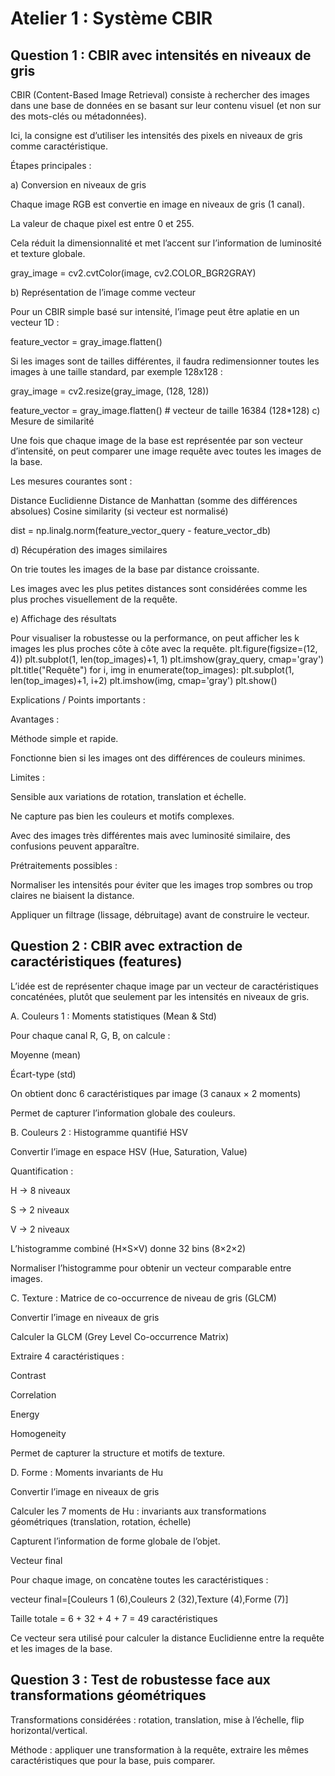 # Atelier 1 : Système CBIR
## Question 1 : CBIR avec intensités en niveaux de gris

CBIR (Content-Based Image Retrieval) consiste à rechercher des images dans une base de données en se basant sur leur contenu visuel (et non sur des mots-clés ou métadonnées).

Ici, la consigne est d’utiliser les intensités des pixels en niveaux de gris comme caractéristique.

Étapes principales :

a) Conversion en niveaux de gris

Chaque image RGB est convertie en image en niveaux de gris (1 canal).

La valeur de chaque pixel est entre 0 et 255.

Cela réduit la dimensionnalité et met l’accent sur l’information de luminosité et texture globale.

gray_image = cv2.cvtColor(image, cv2.COLOR_BGR2GRAY)


b) Représentation de l’image comme vecteur

Pour un CBIR simple basé sur intensité, l’image peut être aplatie en un vecteur 1D :

feature_vector = gray_image.flatten()

Si les images sont de tailles différentes, il faudra redimensionner toutes les images à une taille standard, par exemple 128x128 :

gray_image = cv2.resize(gray_image, (128, 128))

feature_vector = gray_image.flatten()  # vecteur de taille 16384 (128*128)
c) Mesure de similarité

Une fois que chaque image de la base est représentée par son vecteur d’intensité, on peut comparer une image requête avec toutes les images de la base.

Les mesures courantes sont :

Distance Euclidienne 
Distance de Manhattan (somme des différences absolues)
Cosine similarity (si vecteur est normalisé)

dist = np.linalg.norm(feature_vector_query - feature_vector_db)

d) Récupération des images similaires

On trie toutes les images de la base par distance croissante.

Les images avec les plus petites distances sont considérées comme les plus proches visuellement de la requête.

e) Affichage des résultats

Pour visualiser la robustesse ou la performance, on peut afficher les k images les plus proches côte à côte avec la requête.
plt.figure(figsize=(12, 4))
plt.subplot(1, len(top_images)+1, 1)
plt.imshow(gray_query, cmap='gray')
plt.title("Requête")
for i, img in enumerate(top_images):
    plt.subplot(1, len(top_images)+1, i+2)
    plt.imshow(img, cmap='gray')
plt.show()

Explications / Points importants :

Avantages :

Méthode simple et rapide.

Fonctionne bien si les images ont des différences de couleurs minimes.

Limites :

Sensible aux variations de rotation, translation et échelle.

Ne capture pas bien les couleurs et motifs complexes.

Avec des images très différentes mais avec luminosité similaire, des confusions peuvent apparaître.

Prétraitements possibles :

Normaliser les intensités pour éviter que les images trop sombres ou trop claires ne biaisent la distance.

Appliquer un filtrage (lissage, débruitage) avant de construire le vecteur.

## Question 2 : CBIR avec extraction de caractéristiques (features)

L’idée est de représenter chaque image par un vecteur de caractéristiques concaténées, plutôt que seulement par les intensités en niveaux de gris.

A. Couleurs 1 : Moments statistiques (Mean & Std)

Pour chaque canal R, G, B, on calcule :

Moyenne (mean)

Écart-type (std)

On obtient donc 6 caractéristiques par image (3 canaux × 2 moments)

Permet de capturer l’information globale des couleurs.

B. Couleurs 2 : Histogramme quantifié HSV

Convertir l’image en espace HSV (Hue, Saturation, Value)

Quantification :

H → 8 niveaux

S → 2 niveaux

V → 2 niveaux

L’histogramme combiné (H×S×V) donne 32 bins (8×2×2)

Normaliser l’histogramme pour obtenir un vecteur comparable entre images.

C. Texture : Matrice de co-occurrence de niveau de gris (GLCM)

Convertir l’image en niveaux de gris

Calculer la GLCM (Grey Level Co-occurrence Matrix)

Extraire 4 caractéristiques :

Contrast

Correlation

Energy

Homogeneity

Permet de capturer la structure et motifs de texture.

D. Forme : Moments invariants de Hu

Convertir l’image en niveaux de gris

Calculer les 7 moments de Hu : invariants aux transformations géométriques (translation, rotation, échelle)

Capturent l’information de forme globale de l’objet.

Vecteur final

Pour chaque image, on concatène toutes les caractéristiques :

vecteur final=[Couleurs 1 (6),Couleurs 2 (32),Texture (4),Forme (7)]

Taille totale = 6 + 32 + 4 + 7 = 49 caractéristiques

Ce vecteur sera utilisé pour calculer la distance Euclidienne entre la requête et les images de la base.

## Question 3 : Test de robustesse face aux transformations géométriques

Transformations considérées : rotation, translation, mise à l’échelle, flip horizontal/vertical.

Méthode : appliquer une transformation à la requête, extraire les mêmes caractéristiques que pour la base, puis comparer.


